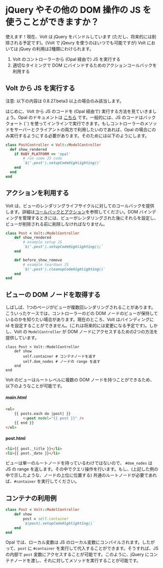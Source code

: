 # jQuery やその他の DOM 操作の JS を使うことができますか？

使えます！現在、Volt は jQuery をバンドルしています (ただし、将来的には削除される予定です)。(Volt で jQeury を使うのはいつでも可能ですが) Volt においては jQuey の利用は2種類にわけられます。

1. Volt のコントローラーから (Opal 経由で) JS を実行する
2. 適切なタイミングで DOM にバインドするためのアクションコールバックを利用する

## Volt から JS を実行する

注意: 以下の内容は 0.8.27.beta3 以上の場合のみ該当します。

はじめに、Volt から JS のコードを  (Opal 経由で) 実行する方法を見ていきましょう。Opal のドキュメントは [こちら](http://opalrb.org/docs/compiled_ruby/) です。一般的には、JS のコードはバッククォート (``` ` ```) を使ってインラインで実行できます。もしコントローラーのメソッドをサーバーとクライアントの両方で利用したいのであれば、Opal の場合にのみ実行するようにする必要があります。そのためには以下のようにします。

```ruby
class PostController < Volt::ModelController
  def show_rendered
    if RUBY_PLATFORM == 'opal'
        # run some JS code
        `$('.post').setupCodeHighlighting()`
    end
  end
end
```

## アクションを利用する

Volt は、ビューのレンダリングライフサイクルに対してのコールバックを提供します。詳細は[コールバックとアクション](../docs/callbacks_and_actions.html)を参照してください。DOM バインディングを管理するときには、ビューがレンダリングされた後にそれらを設定し、ビューが削除される前に削除しなければなりません。

```ruby
class Post < Volt::ModelController
    def show_rendered
        # example setup JS
        `$('.post').setupCodeHighlighting();`
    end

    def before_show_remove
        # example teardown JS
        `$('.post').cleanupCodeHighlighting()`
    end
end
```

## ビューの DOM ノードを取得する

しばしば、1つのページがビューが複数回レンダリングされることがあります。こういったケースでは、コントローラーのどの DOM ノードのビューが保持しているのかを知りたい場合があります。現在のところ、Volt はバインディングに id を設定することができません。(これは将来的には変更になる予定です)。しかし、Volt の ```ModelController``` が DOM ノードにアクセスするための2つの方法を提供しています。

```
class Post < Volt::ModelController
    def show
        self.container # コンテナノードを返す
        self.dom_nodes # ノードの range を返す
    end
end
```

Volt のビューはルートレベルに複数の DOM ノードを持つことができるため、以下のようなことが可能です。

##### main.html

```html
<ul>
    {{ posts.each do |post| }}
        <:post model="{{ post }}" />
    {{ end }}
</ul>
```

#### post.html

```html
<li>{{ post._title }}</li>
<li>{{ post._date }}</li>
```

ビューは単一のルートノードを持っているわけではないので、 ```#dom_nodes``` は JS の range を返します。その中でクエリ操作を行います。もし、(上記した例の中で示したような、ノードの上位に位置する) 共通のルートノードが必要であれば、```#container``` を実行してください。

## コンテナの利用例

```ruby
class Post < Volt::ModelController
    def show
        post = self.container
        `$(post).setupCodeHighlighting()`
    end
end
```

Opal では、ローカル変数は JS のローカル変数にコンパイルされます。したがって、```post``` に ```#container``` を実行して代入することができます。そうすれば、JS の内部で ```post``` 変数にアクセスすることが可能です。このように、jQuery にコンテナノードを渡し、それに対してメソッドを実行することが可能です。
